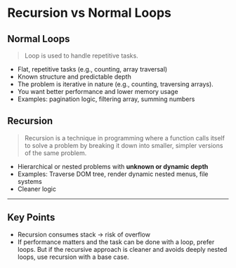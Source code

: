 # Recursion vs Normal Loops

## Normal Loops

> Loop is used to handle repetitive tasks.

- Flat, repetitive tasks (e.g., counting, array traversal)
- Known structure and predictable depth
- The problem is iterative in nature (e.g., counting, traversing arrays).
- You want better performance and lower memory usage
- Examples: pagination logic, filtering array, summing numbers

## Recursion

> Recursion is a technique in programming where a function calls itself to solve a problem by breaking it down into smaller, simpler versions of the same problem.

- Hierarchical or nested problems with **unknown or dynamic depth**
- Examples: Traverse DOM tree, render dynamic nested menus, file systems
- Cleaner logic

---

## Key Points

- Recursion consumes stack → risk of overflow
- If performance matters and the task can be done with a loop, prefer loops.
  But if the recursive approach is cleaner and avoids deeply nested loops, use recursion with a base case.
